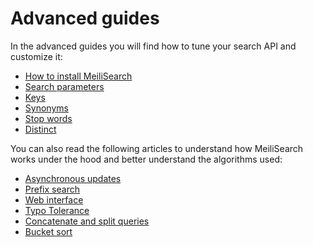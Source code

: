 # Advanced guides

In the advanced guides you will find how to tune your search API and customize it:

- [How to install MeiliSearch](installation.md)
- [Search parameters](search_parameters.md)
- [Keys](keys.md)
- [Synonyms](synonyms.md)
- [Stop words](stop_words.md)
- [Distinct](distinct.md)

You can also read the following articles to understand how MeiliSearch works under the hood and better understand the algorithms used:

- [Asynchronous updates](asynchronous_updates.md)
- [Prefix search](prefix.md)
- [Web interface](web_interface.md)
- [Typo Tolerance](typotolerance.md)
- [Concatenate and split queries](concat.md)
- [Bucket sort](bucket_sort.md)
